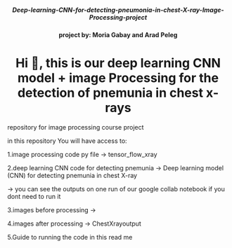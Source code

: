 <h5 align="center">Deep-learning-CNN-for-detecting-pneumonia-in-chest-X-ray-Image-Processing-project </h5>
<p align="left">
</p>

<h4 align="center">project by: Moria Gabay and Arad Peleg</h4>

<h1 align="center">Hi 👋, this is our deep learning CNN model + image Processing for the detection of pnemunia in chest x-rays </h1>
<p align="left">
</p>
   
repository for  image processing course project 

in this repository You will have access to: 

1.image processing code py file -> tensor_flow_xray

2.deep learning CNN code for detecting pnemunia -> Deep learning model (CNN) for detecting pnemunia in chest X-ray 

-> you can see the outputs on one run of our google collab notebook if you dont need to run it

3.images before processing -> 

4.images after processing -> ChestXrayoutput

5.Guide to running the code in this read me


